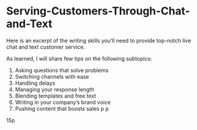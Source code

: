 # Serving-Customers-Through-Chat-and-Text
Here is an excerpt of the writing skills you’ll need to provide top-notch live chat and text customer service.

As learned, I will share few tips on the following subtopics:
1. Asking questions that solve problems
2. Switching channels with ease
3. Handling delays
4. Managing your response length
5. Blending templates and free text
6. Writing in your company’s brand voice
7. Pushing content that boosts sales
p
p

15p
